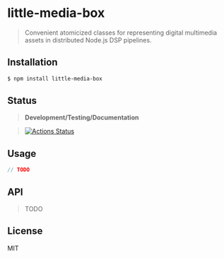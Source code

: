 little-media-box
================

> Convenient atomicized classes for representing digital multimedia assets
> in distributed Node.js DSP pipelines.

## Installation

```sh
$ npm install little-media-box
```

## Status

> **Development/Testing/Documentation**

> [![Actions Status](https://github.com/little-core-labs/little-media-box/workflows/Node%20CI/badge.svg)](https://github.com/little-core-labs/little-media-box/actions)

## Usage

```js
// TODO
```

## API

> TODO

## License

MIT
